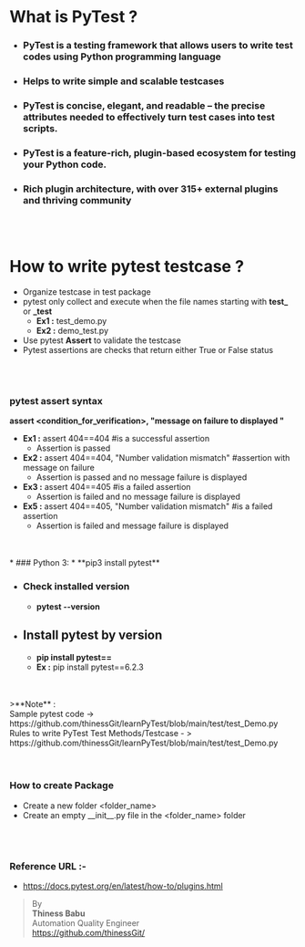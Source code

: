 # What is PyTest ?

* ### PyTest is a testing framework that allows users to write test codes using Python programming language
* ### Helps to write simple and scalable testcases
* ### PyTest is concise, elegant, and readable – the precise attributes needed to effectively turn test cases into test scripts.
* ### PyTest is a feature-rich, plugin-based ecosystem for testing your Python code.
* ### Rich plugin architecture, with over 315+ external plugins and thriving community
<br/>
<br/>

# How to write pytest testcase ? 
* Organize testcase in test package
* pytest only collect and execute when the file names starting with **test_** or **_test**
    * **Ex1 :** test_demo.py
    * **Ex2 :** demo_test.py
* Use pytest **Assert** to validate the testcase     
* Pytest assertions are checks that return either True or False status
<br/>
<br/>

### pytest assert syntax
**assert <condition_for_verification>, "message on failure to displayed "**
* **Ex1 :** assert 404==404 #is a successful assertion
  * Assertion is passed 
* **Ex2 :** assert 404==404, "Number validation mismatch" #assertion with message on failure
  * Assertion is passed and no message failure is displayed
* **Ex3 :** assert 404==405 #is a failed assertion
  * Assertion is failed and no message failure is displayed
* **Ex5 :** assert 404==405, "Number validation mismatch" #is a failed assertion
  * Assertion is failed and message failure is displayed
<br/>
<br/>
* ### Python 3:
    * **pip3 install pytest**

* ### Check installed version
    * **pytest --version**

* ## Install pytest by version
    * **pip install pytest==<version>**
    * **Ex :** pip install pytest==6.2.3
<br/>
<br/>
>**Note** :<br/> 
Sample pytest code -> https://github.com/thinessGit/learnPyTest/blob/main/test/test_Demo.py<br/>
Rules to write PyTest Test Methods/Testcase - > https://github.com/thinessGit/learnPyTest/blob/main/test/test_Demo.py<br/>

<br/>
<br/>

### How to create Package
* Create a new folder <folder_name>
* Create an empty \_\_init\_\_.py file in the <folder_name> folder
<br/>
<br/>

### Reference URL :-  
* https://docs.pytest.org/en/latest/how-to/plugins.html

>By<br/>
**Thiness Babu**<br/>
Automation Quality Engineer<br/>
https://github.com/thinessGit/ <br/>
